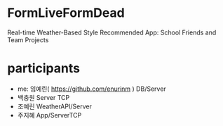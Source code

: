 # FormLiveFormDead

Real-time Weather-Based Style Recommended App: School Friends and Team Projects

# participants

  - me: 임예린( https://github.com/enurinm )
    DB/Server
  - 백충원
    Server TCP
  - 조예린
    WeatherAPI/Server
  - 주지혜
    App/ServerTCP
